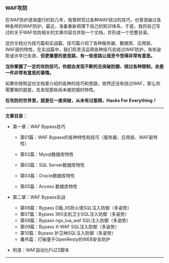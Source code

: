 ### WAF攻防

在WAF防护逐渐盛行的前几年，我曾研究过各种WAF绕过的技巧，也曾突破过各种各样的WAF防护。最近，准备重新梳理下自己的知识体系，于是，我将自己写过的关于WAF攻防相关的文章内容合并到一个文档，并形成一个完整目录。

这份文档分为技巧篇和实战篇，技巧篇介绍了各种服务器、数据库、应用层、WAF层的特性，在实战篇中，我们将灵活运用各种技巧去绕过WAF防护。有些姿势或许早已失效，**但更重要的是思路，有一些思路让我至今觉得非常有意思。**

**当你掌握了一定的攻防技巧，你就会发现不断的去突破防御、绕过各种限制，会是一件非常有意思的事情。**

如果你按照这份文档里介绍的各种的技巧和思路，依然还没有绕过WAF，那么你需要做的就是，去发现那些尚未被挖掘的特性。

**在攻防的世界里，就是在一直突破，从未有过极限，Hacks For Everything！**

------

**文章目录：**

- 第一章：WAF Bypass技巧

  - 第01篇：WAF Bypass的各种特性和技巧（服务器、应用层、WAF层特性）

  - 第02篇：Mysql数据库特性
  - 第03篇：SQL Server数据库特性
  - 第04篇：Oracle数据库特性
  - 第05篇：Access 数据库特性

- 第二章：WAF Bypass实战

  - 第06篇：Bypass D盾_IIS防火墙SQL注入防御（多姿势）
  - 第07篇：Bypass 360主机卫士SQL注入防御（多姿势）
  - 第08篇：Bypass ngx_lua_waf SQL注入防御（多姿势）
  - 第09篇：Bypass X-WAF SQL注入防御（多姿势）
  - 第10篇：Bypass 护卫神SQL注入防御（多姿势）
  - 番外篇：打破基于OpenResty的WEB安全防护

- 附录：WAF自动化FUZZ脚本

------

